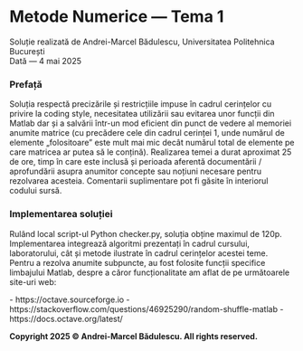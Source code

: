 # Metode Numerice — Tema 1

Soluție realizată de Andrei-Marcel Bădulescu, Universitatea Politehnica București <br>
Dată — 4 mai 2025

### Prefață

<p> Soluția respectă precizările și restricțiile impuse în cadrul cerințelor cu privire la coding style, necesitatea utilizării sau evitarea unor funcții din Matlab dar și a salvării într-un mod eficient din punct de vedere al memoriei anumite matrice (cu precădere cele din cadrul cerinței 1, unde numărul de elemente „folositoare” este mult mai mic decât numărul total de elemente pe care matricea ar putea să le conțină). Realizarea temei a durat aproximat 25 de ore, timp în care este inclusă și perioada aferentă documentării / aprofundării asupra anumitor concepte sau noțiuni necesare pentru rezolvarea acesteia. Comentarii suplimentare pot fi găsite în interiorul codului sursă. </p>

### Implementarea soluției

<p> Rulând local script-ul Python checker.py, soluția obține maximul de 120p. Implementarea integrează algoritmi prezentați în cadrul cursului, laboratorului, cât și metode ilustrate în cadrul cerințelor acestei teme. Pentru a rezolva anumite subpuncte, au fost folosite funcții specifice limbajului Matlab, despre a căror funcționalitate am aflat de pe următoarele site-uri web: </p>
- https://octave.sourceforge.io
- https://stackoverflow.com/questions/46925290/random-shuffle-matlab
- https://docs.octave.org/latest/

<b> Copyright 2025 © Andrei-Marcel Bădulescu. All rights reserved. </b>

